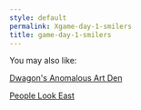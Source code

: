 ```yaml
---
style: default
permalink: Xgame-day-1-smilers
title: game-day-1-smilers
---
```

You may also like:

[Dwagon's Anomalous Art Den](http://scp-wiki.net/dwagon-s-anomalous-art-den)

[People Look East](http://scp-wiki.net/people-look-east)
